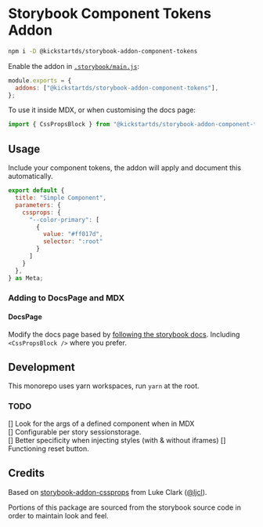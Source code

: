# Storybook Component Tokens Addon

```sh
npm i -D @kickstartds/storybook-addon-component-tokens
```

Enable the addon in [`.storybook/main.js`](https://storybook.js.org/docs/react/configure/overview#configure-your-storybook-project):

```js
module.exports = {
  addons: ["@kickstartds/storybook-addon-component-tokens"],
};
```

To use it inside MDX, or when customising the docs page:

```js
import { CssPropsBlock } from "@kickstartds/storybook-addon-component-tokens";
```

## Usage

Include your component tokens, the addon will apply and document this automatically.

```jsx
export default {
  title: "Simple Component",
  parameters: {
    cssprops: {
      "--color-primary": [
        {
          value: "#ff017d",
          selector: ":root"
        }
      ]
    }
  },
} as Meta;
```

### Adding to DocsPage and MDX

#### DocsPage

Modify the docs page based by [following the storybook docs](https://storybook.js.org/docs/react/writing-docs/docs-page#remixing-docspage-using-doc-blocks). Including `<CssPropsBlock />` where you prefer.

## Development

This monorepo uses yarn workspaces, run `yarn` at the root.

### TODO

[] Look for the args of a defined component when in MDX  
[] Configurable per story sessionstorage.  
[] Better specificity when injecting styles (with & without iframes)
[] Functioning reset button.

## Credits

Based on [storybook-addon-cssprops](https://github.com/ljcl/storybook-addon-cssprops) from Luke Clark ([@ljcl](https://github.com/ljcl)).

Portions of this package are sourced from the storybook source code in order to maintain look and feel.

